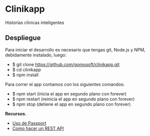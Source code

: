 Clinikapp
=========

Historias clinicas inteligentes



Despliegue
----------

Para iniciar el desarrollo es necesario que tengas git, Node.js y NPM, debidamente instalado, luego:

* $ git clone https://github.com/gomosoft/clinikapp.git
* $ cd clinikapp
* $ npm install


Para correr el app contamos con los siguientes comandos:

* $ npm start  (inicia el app en segundo plano con forever)
* $ npm restart  (reinicia el app en segundo plano con forever)
* $ npm stop  (detiene el app en segundo plano con forever)



**Recursos.**


* [Uso de Passport](http://scotch.io/tutorials/javascript/easy-node-authentication-setup-and-local)
* [Como hacer un REST API](http://scotch.io/tutorials/javascript/build-a-restful-api-using-node-and-express-4)



